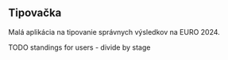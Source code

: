 ## Tipovačka

Malá aplikácia na tipovanie správnych výsledkov na EURO 2024.

TODO standings for users - divide by stage
